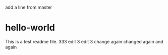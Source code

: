 add a line from master
# hello-world
This is a test readme file. 333
edit 3 
edit 3 change again
changed again
and again